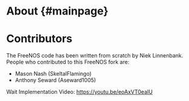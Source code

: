 About {#mainpage}
=====


Contributors
=======

The FreeNOS code has been written from scratch by Niek Linnenbank.
People who contributed to this FreeNOS fork are:

* Mason Nash (SkeltalFlamingo)
* Anthony Seward (Aseward1005)

Wait Implementation Video:
https://youtu.be/eoAxVT0eaIU
